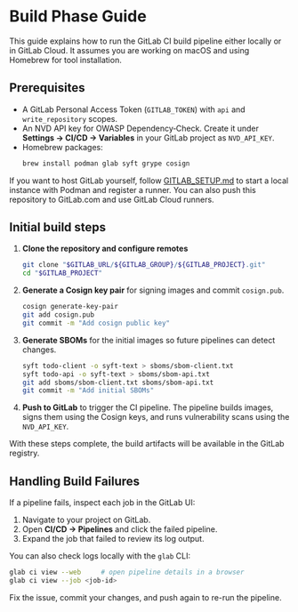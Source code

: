 # Build Phase Guide

This guide explains how to run the GitLab CI build pipeline either locally or in GitLab Cloud.
It assumes you are working on macOS and using Homebrew for tool installation.

## Prerequisites

- A GitLab Personal Access Token (`GITLAB_TOKEN`) with `api` and `write_repository` scopes.
- An NVD API key for OWASP Dependency‑Check. Create it under **Settings → CI/CD → Variables** in your GitLab project as `NVD_API_KEY`.
- Homebrew packages:
  ```bash
  brew install podman glab syft grype cosign
  ```

If you want to host GitLab yourself, follow [GITLAB_SETUP.md](./GITLAB_SETUP.md) to start a local instance with Podman and register a runner.
You can also push this repository to GitLab.com and use GitLab Cloud runners.

## Initial build steps

1. **Clone the repository and configure remotes**
   ```bash
   git clone "$GITLAB_URL/${GITLAB_GROUP}/${GITLAB_PROJECT}.git"
   cd "$GITLAB_PROJECT"
   ```
2. **Generate a Cosign key pair** for signing images and commit `cosign.pub`.
   ```bash
   cosign generate-key-pair
   git add cosign.pub
   git commit -m "Add cosign public key"
   ```
3. **Generate SBOMs** for the initial images so future pipelines can detect changes.
   ```bash
   syft todo-client -o syft-text > sboms/sbom-client.txt
   syft todo-api -o syft-text > sboms/sbom-api.txt
   git add sboms/sbom-client.txt sboms/sbom-api.txt
   git commit -m "Add initial SBOMs"
   ```
4. **Push to GitLab** to trigger the CI pipeline. The pipeline builds images,
   signs them using the Cosign keys, and runs vulnerability scans using
   the `NVD_API_KEY`.

With these steps complete, the build artifacts will be available in the GitLab registry.

## Handling Build Failures

If a pipeline fails, inspect each job in the GitLab UI:

1. Navigate to your project on GitLab.
2. Open **CI/CD → Pipelines** and click the failed pipeline.
3. Expand the job that failed to review its log output.

You can also check logs locally with the `glab` CLI:

```bash
glab ci view --web     # open pipeline details in a browser
glab ci view --job <job-id>
```

Fix the issue, commit your changes, and push again to re-run the pipeline.
